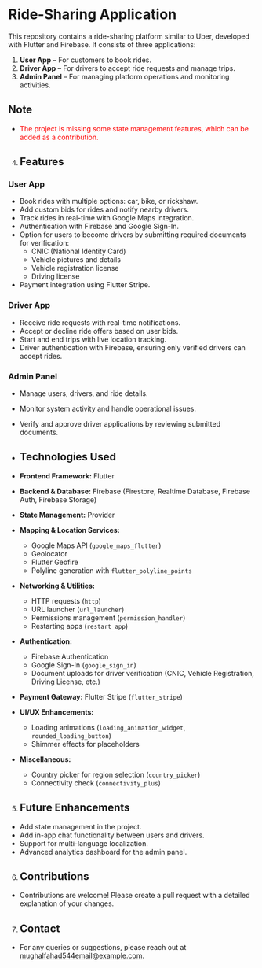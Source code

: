 # Ride-Sharing Application

This repository contains a ride-sharing platform similar to Uber, developed with Flutter and Firebase. It consists of three applications:

1. **User App** – For customers to book rides.
2. **Driver App** – For drivers to accept ride requests and manage trips.
3. **Admin Panel** – For managing platform operations and monitoring activities.

## Note
- <span style="color:red">The project is missing some state management features, which can be added as a contribution.</span>

4. ## Features

### **User App**
- Book rides with multiple options: car, bike, or rickshaw.
- Add custom bids for rides and notify nearby drivers.
- Track rides in real-time with Google Maps integration.
- Authentication with Firebase and Google Sign-In.
- Option for users to become drivers by submitting required documents for verification:
  - CNIC (National Identity Card)  
  - Vehicle pictures and details  
  - Vehicle registration license  
  - Driving license
- Payment integration using Flutter Stripe.

### **Driver App**
- Receive ride requests with real-time notifications.
- Accept or decline ride offers based on user bids.
- Start and end trips with live location tracking.
- Driver authentication with Firebase, ensuring only verified drivers can accept rides.
  
### **Admin Panel**
- Manage users, drivers, and ride details.
- Monitor system activity and handle operational issues.
- Verify and approve driver applications by reviewing submitted documents.

- ## Technologies Used

- **Frontend Framework:** Flutter
- **Backend & Database:** Firebase (Firestore, Realtime Database, Firebase Auth, Firebase Storage)
- **State Management:** Provider
- **Mapping & Location Services:**  
  - Google Maps API (`google_maps_flutter`)  
  - Geolocator  
  - Flutter Geofire  
  - Polyline generation with `flutter_polyline_points`
- **Networking & Utilities:**  
  - HTTP requests (`http`)  
  - URL launcher (`url_launcher`)  
  - Permissions management (`permission_handler`)  
  - Restarting apps (`restart_app`)
- **Authentication:**  
  - Firebase Authentication  
  - Google Sign-In (`google_sign_in`)  
  - Document uploads for driver verification (CNIC, Vehicle Registration, Driving License, etc.)
- **Payment Gateway:** Flutter Stripe (`flutter_stripe`)
- **UI/UX Enhancements:**  
  - Loading animations (`loading_animation_widget`, `rounded_loading_button`)  
  - Shimmer effects for placeholders
- **Miscellaneous:**  
  - Country picker for region selection (`country_picker`)  
  - Connectivity check (`connectivity_plus`)

5. ## Future Enhancements
- Add state management in the project.
- Add in-app chat functionality between users and drivers.
- Support for multi-language localization.
- Advanced analytics dashboard for the admin panel.
  
6. ## Contributions
- Contributions are welcome! Please create a pull request with a detailed explanation of your changes.

7. ## Contact
- For any queries or suggestions, please reach out at mughalfahad544email@example.com.

